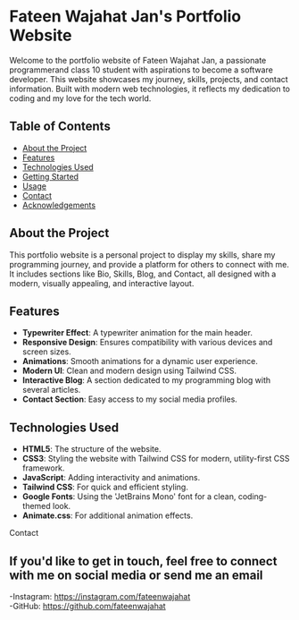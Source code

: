 # Fateen Wajahat Jan's Portfolio Website

Welcome to the portfolio website of Fateen Wajahat Jan, a passionate programmerand class 10 student with aspirations to become a software developer. This website showcases my journey, skills, projects, and contact information. Built with modern web technologies, it reflects my dedication to coding and my love for the tech world.

## Table of Contents
- [About the Project](#about-the-project)
- [Features](#features)
- [Technologies Used](#technologies-used)
- [Getting Started](#getting-started)
- [Usage](#usage)
- [Contact](#contact)
- [Acknowledgements](#acknowledgements)

## About the Project

This portfolio website is a personal project to display my skills, share my programming journey, and provide a platform for others to connect with me. It includes sections like Bio, Skills, Blog, and Contact, all designed with a modern, visually appealing, and interactive layout.

## Features

- **Typewriter Effect**: A typewriter animation for the main header.
- **Responsive Design**: Ensures compatibility with various devices and screen sizes.
- **Animations**: Smooth animations for a dynamic user experience.
- **Modern UI**: Clean and modern design using Tailwind CSS.
- **Interactive Blog**: A section dedicated to my programming blog with several articles.
- **Contact Section**: Easy access to my social media profiles.

## Technologies Used

- **HTML5**: The structure of the website.
- **CSS3**: Styling the website with Tailwind CSS for modern, utility-first CSS framework.
- **JavaScript**: Adding interactivity and animations.
- **Tailwind CSS**: For quick and efficient styling.
- **Google Fonts**: Using the 'JetBrains Mono' font for a clean, coding-themed look.
- **Animate.css**: For additional animation effects.

Contact

## If you'd like to get in touch, feel free to connect with me on social media or send me an email

-Instagram: https://instagram.com/fateenwajahat<br>
-GitHub: https://github.com/fateenwajahat
